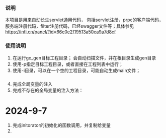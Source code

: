 ### 说明
本项目是用来自动长生servlet通用代码， 包括servlet注册，prpc的客户端代码，服务端注册代码，filter注册代码，已经swagger文件等；具体参见 https://infi.cn/panel/?id=66e0e2f19513a50ea9a7d8cf

### 使用说明
1. 在运行go_gen目标工程目录； 会自动扫描文件，并在根目录生成gen目录
2. 使用-p指定目标工程目录，或者直接在工程列表中运行；
3. 使用-i目录，可以在一个空的工程目录，可能自动生成main文件；

###  

4. 完成全局变量的注入
5. 完成不存在的全局变量的注入方法：

# 2024-9-7
1. 完成initorator的初始化的函数调用，并复制给变量
2. 